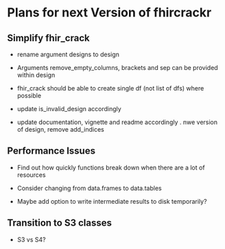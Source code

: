 
# Plans for next Version of fhircrackr


## Simplify fhir_crack


- rename argument designs to design

- Arguments remove_empty_columns, brackets and sep can be provided within design 

- fhir_crack should be able to create single df (not list of dfs) where possible

- update is_invalid_design accordingly

- update documentation, vignette and readme accordingly . nwe version of design, remove add_indices



## Performance Issues

- Find out how quickly functions break down when there are a lot of resources

- Consider changing from data.frames to data.tables

- Maybe add option to write intermediate results to disk temporarily?


## Transition to S3 classes

- S3 vs S4?

